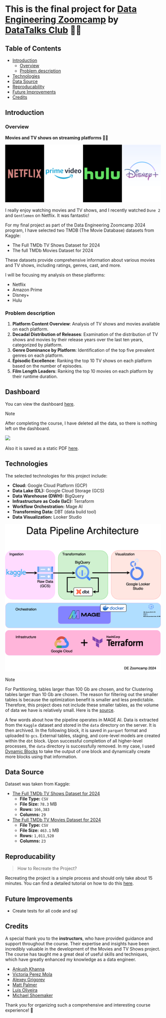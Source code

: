 # This is the final project for [Data Engineering Zoomcamp](https://github.com/DataTalksClub/data-engineering-zoomcamp) by [DataTalks Club](https://datatalks.club)  🚀😤


## Table of Contents

- [Introduction](#introduction)
   - [Overview](#overview)
   - [Problem description](#problem-description)
- [Technologies](#technologies)
- [Data Source](#data-source)
- [Reproducability](#reproducability)
- [Future Improvements](#future-improvements)
- [Credits](#credits)



## Introduction

### Overview

**Movies and TV shows on streaming platforms 🎥🍿**

![Movies and TV shows](/recreate_project/static/040_project_logo.svg)

I really enjoy watching movies and TV shows, and I recently watched `Dune 2` and `Gentlemen` on Netflix. It was fantastic! 

For my final project as part of the Data Engineering Zoomcamp 2024 program, I have selected two TMDB (The Movie Database) datasets from Kaggle: 

- The Full TMDb TV Shows Dataset for 2024 
- The full TMDb Movies Dataset for 2024

These datasets provide comprehensive information about various movies and TV shows, including ratings, genres, cast, and more.

I will be focusing my analysis on these platforms: 

- Netflix
- Amazon Prime
- Disney+
- Hulu


### Problem description


1. **Platform Content Overview**: Analysis of TV shows and movies available on each platform.
2. **Decadal Distribution of Releases**: Examination of the distribution of TV shows and movies by their release years over the last ten years, categorized by platform.
3. **Genre Dominance by Platform**: Identification of the top five prevalent genres on each platform.
4. **Episodic Excellence**: Ranking the top 10 TV shows on each platform based on the number of episodes.
5. **Film Length Leaders**: Ranking the top 10 movies on each platform by their runtime duration.

## Dashboard

You can view the dashboard [here](https://lookerstudio.google.com/reporting/7ef1cb87-8bd6-4b62-8946-3ea0e79a7ea6).

> [!NOTE]
After completing the course, I have deleted all the data, so there is nothing left on the dashboard.

![](/recreate_project/static/060_lookerstudio_report.gif)


Also it is saved as a static PDF [here](/recreate_project/static/061_lookerstudio_report.pdf).


## Technologies

The selected technologies for this project include:

- **Cloud:** Google Cloud Platform (GCP)
- **Data Lake (DL):** Google Cloud Storage (GCS)
- **Data Warehouse (DWH):** BigQuery
- **Infrastructure as Code (IaC):** Terraform
- **Workflow Orchestration:** Mage AI
- **Transforming Data:** DBT (data build tool)
- **Data Visualization:** Looker Studio

![Architecture diagram](/recreate_project/static/050_data_pipeline_architecture.png)

> [!NOTE]
 For Partitioning, tables larger than 100 Gb are chosen, and for Clustering tables larger than 10 Gb are chosen. The reason for filtering out the smaller tables is because the optimization benefit is smaller and less predictable. Therefore, this project does not include these smaller tables, as the volume of data we have is relatively small. Here is the [source](https://cloud.google.com/blog/products/data-analytics/new-bigquery-partitioning-and-clustering-recommendations).


A few words about how the pipeline operates in MAGE AI. Data is extracted from the `Kaggle` dataset and stored in the `data` directory on the server. It is then archived.
In the following block, it is saved in `parquet` format and uploaded to `gcs`. External tables, staging, and core-level models are created within the `dbt` block. Upon successful completion of all higher-level processes, the `data` directory is successfully removed.
In my case, I used [Dynamic Blocks](https://docs.mage.ai/design/blocks/dynamic-blocks) to take the output of one block and dynamically create more blocks using that information.

## Data Source

Dataset was taken from Kaggle:

 - [The Full TMDb TV Shows Dataset for 2024](https://www.kaggle.com/datasets/asaniczka/full-tmdb-tv-shows-dataset-2023-150k-shows)
    - **File Type:** `CSV`
    - **File Size:** `78.3` MB
    - **Rows:** `166,383`
    - **Columns:** `29`
 - [The Full TMDb TV Movies Dataset for 2024](https://www.kaggle.com/datasets/asaniczka/tmdb-movies-dataset-2023-930k-movies)
    - **File Type:** `CSV`
    - **File Size:** `463.1` MB
    - **Rows:** `1,011,520`
    - **Columns:** `23`

## Reproducability

>How to Recreate the Project? 

Recreating the project is a simple process and should only take about 15 minutes. You can find a detailed tutorial on how to do this [here](/recreate_project/INSTALL.md).

## Future Improvements

- Create tests for all code and sql

## Credits

A special thank you to the **instructors**, who have provided guidance and support throughout the course. Their expertise and insights have been incredibly valuable in the development of the Movies and TV Shows project. The course has taught me a great deal of useful skills and techniques, which have greatly enhanced my knowledge as a data engineer.

- [Ankush Khanna](https://linkedin.com/in/ankushkhanna2)
- [Victoria Perez Mola](https://www.linkedin.com/in/victoriaperezmola/)
- [Alexey Grigorev](https://linkedin.com/in/agrigorev)
- [Matt Palmer](https://www.linkedin.com/in/matt-palmer/)
- [Luis Oliveira](https://www.linkedin.com/in/lgsoliveira/)
- [Michael Shoemaker](https://www.linkedin.com/in/michaelshoemaker1/)

Thank you for organizing such a comprehensive and interesting course experience! 🙏
